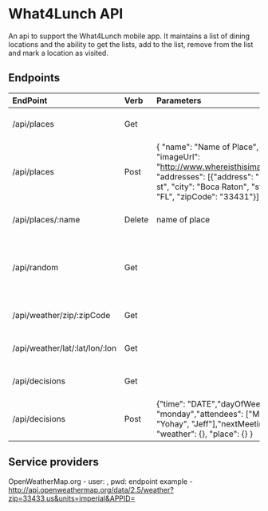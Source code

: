# What4Lunch API
An api to support the What4Lunch mobile app. It maintains a list of dining locations and the ability to get the lists, add to the list, remove from the list and mark a location as visited.

## Endpoints
| EndPoint  | Verb  | Parameters | Description |
|:--------- |:----  |:----------    |:----------- |
| /api/places    | Get    | | Returns an array of all places |
| /api/places    | Post | { "name": "Name of Place", "imageUrl": "http://www.whereisthisimage.com", "addresses": [{"address": "123 here st", "city": "Boca Raton", "state": "FL", "zipCode": "33431"}] } | Adds a new pace |
| /api/places/:name | Delete | name of place | Removes place from list |
| /api/random   | Get | | Returns a random place from the list of stored places  |
| /api/weather/zip/:zipCode | Get | | Returns weather object |
| /api/weather/lat/:lat/lon/:lon | Get |  | Returns weather object |
| /api/decisions |  Get |   | Returns a list of decisions |
| /api/decisions | Post | {"time": "DATE","dayOfWeek": "monday","attendees": ["Mike", "Yohay", "Jeff"],"nextMeeting": 35, "weather": {}, "place": {} } | Adds a decision |
## Service providers

OpenWeatherMap.org  - user: , pwd: 
endpoint example    - http://api.openweathermap.org/data/2.5/weather?zip=33433,us&units=imperial&APPID=
